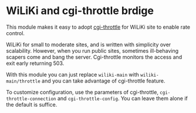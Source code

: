 # WiLiKi and cgi-throttle brdige

This module makes it easy to adopt [cgi-throttle](https://github.com/shirok/Gauche-www-cgi-throttle) for WiLiKi site
to enable rate control.

WiLiKi for small to moderate sites, and is written with simplicity
over scalability.  However, when you run public sites, sometimes
ill-behaving scapers come and bang the server.  Cgi-throttle monitors
the access and exit early returning 503.

With this module you can just replace `wiliki-main` with
`wiliki-main/throttle` and you can take advantage of cgi-throttle
feature.

To customize configuration, use the parameters of cgi-throttle,
`cgi-throttle-connection` and `cgi-throttle-config`.  You can leave
them alone if the default is suffice.
